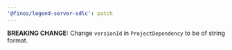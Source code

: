 ```yaml
---
'@finos/legend-server-sdlc': patch
---
```

**BREAKING CHANGE:** Change `versionId` in `ProjectDependency` to be of string format.